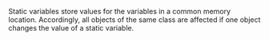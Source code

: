 Static variables store values for the variables in a common memory location. Accordingly, all objects of the same class are affected if one object changes the value of a static variable.